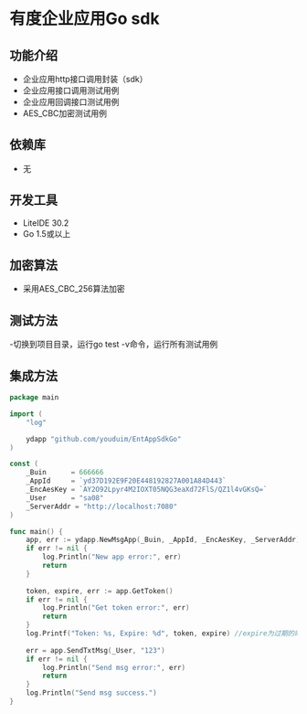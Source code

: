 # 有度企业应用Go sdk

## 功能介绍

- 企业应用http接口调用封装（sdk）
- 企业应用接口调用测试用例
- 企业应用回调接口测试用例
- AES_CBC加密测试用例

## 依赖库

- 无

## 开发工具

- LiteIDE 30.2
- Go 1.5或以上

## 加密算法

- 采用AES_CBC_256算法加密

## 测试方法

-切换到项目目录，运行go test -v命令，运行所有测试用例

## 集成方法
~~~ go
package main

import (
	"log"

	ydapp "github.com/youduim/EntAppSdkGo"
)

const (
	_Buin      = 666666
	_AppId     = `yd37D192E9F20E448192827A001A84D443`
	_EncAesKey = `AY2O92Lpyr4M2IOXT05NQG3eaXd72FlS/QZ1l4vGKsQ=`
	_User      = "sa08"
    _ServerAddr = "http://localhost:7080"
)

func main() {
	app, err := ydapp.NewMsgApp(_Buin, _AppId, _EncAesKey, _ServerAddr)
	if err != nil {
		log.Println("New app error:", err)
		return
	}
	
	token, expire, err := app.GetToken()
	if err != nil {
		log.Println("Get token error:", err)
		return
	}
	log.Printf("Token: %s, Expire: %d", token, expire) //expire为过期的时间戳，单位秒
	
	err = app.SendTxtMsg(_User, "123")
	if err != nil {
		log.Println("Send msg error:", err)
		return
	}
	log.Println("Send msg success.")
}
~~~



